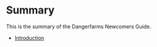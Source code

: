 # Summary

This is the summary of the Dangerfarms Newcomers Guide.

* [Introduction](section1/chapter-1/Introduction.md)
